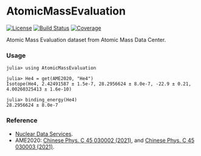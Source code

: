 # AtomicMassEvaluation

[![License](http://img.shields.io/badge/license-MIT-brightgreen.svg?style=flat)](LICENSE)
[![Build Status](https://github.com/0382/AtomicMassEvaluation.jl/actions/workflows/CI.yml/badge.svg?branch=main)](https://github.com/0382/AtomicMassEvaluation.jl/actions/workflows/CI.yml?query=branch%3Amain)
[![Coverage](https://codecov.io/gh/0382/AtomicMassEvaluation.jl/branch/main/graph/badge.svg)](https://codecov.io/gh/0382/AtomicMassEvaluation.jl)

Atomic Mass Evaluation dataset from Atomic Mass Data Center.

### Usage
```julia-repl
julia> using AtomicMassEvaluation

julia> He4 = get(AME2020, "He4")
Isotope(He4, 2.42491587 ± 1.5e-7, 28.2956624 ± 8.0e-7, -22.9 ± 0.21, 4.00260325413 ± 1.6e-10)

julia> binding_energy(He4)
28.2956624 ± 8.0e-7
```

### Reference

- [Nuclear Data Services](https://www-nds.iaea.org/amdc/).
- AME2020: [Chinese Phys. C 45 030002 (2021)](https://iopscience.iop.org/article/10.1088/1674-1137/abddb0), and [Chinese Phys. C 45 030003 (2021)](https://iopscience.iop.org/article/10.1088/1674-1137/abddaf).